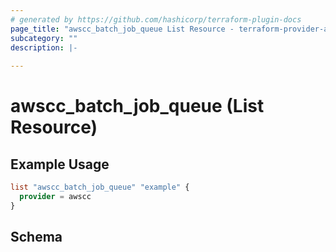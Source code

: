 ```yaml
---
# generated by https://github.com/hashicorp/terraform-plugin-docs
page_title: "awscc_batch_job_queue List Resource - terraform-provider-awscc"
subcategory: ""
description: |-
  
---
```


# awscc_batch_job_queue (List Resource)



## Example Usage

```terraform
list "awscc_batch_job_queue" "example" {
  provider = awscc
}
```

<!-- schema generated by tfplugindocs -->
## Schema
